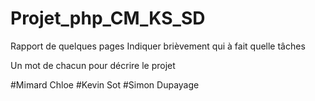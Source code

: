 # Projet_php_CM_KS_SD

Rapport de quelques pages
Indiquer brièvement qui à fait quelle tâches

Un mot de chacun pour décrire le projet

#Mimard Chloe
#Kevin Sot
#Simon Dupayage
